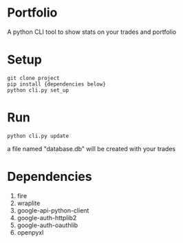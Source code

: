 # Portfolio
A python CLI tool to show stats on your trades and portfolio

# Setup
```
git clone project
pip install {dependencies below}
python cli.py set_up
```

# Run
```
python cli.py update
```
a file named "database.db" will be created with your trades

# Dependencies
1. fire
2. wraplite
3. google-api-python-client
4. google-auth-httplib2
5. google-auth-oauthlib
6. openpyxl
